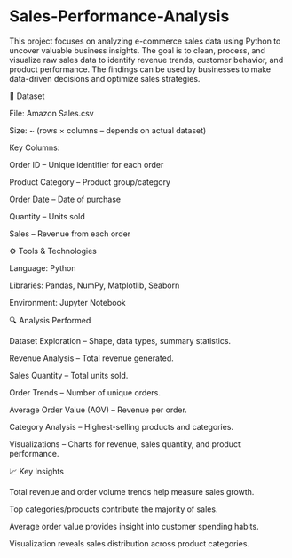 # Sales-Performance-Analysis
This project focuses on analyzing e-commerce sales data using Python to uncover valuable business insights. The goal is to clean, process, and visualize raw sales data to identify revenue trends, customer behavior, and product performance. The findings can be used by businesses to make data-driven decisions and optimize sales strategies.


📂 Dataset

File: Amazon Sales.csv

Size: ~ (rows × columns – depends on actual dataset)

Key Columns:

Order ID – Unique identifier for each order

Product Category – Product group/category

Order Date – Date of purchase

Quantity – Units sold

Sales – Revenue from each order

⚙️ Tools & Technologies

Language: Python

Libraries: Pandas, NumPy, Matplotlib, Seaborn

Environment: Jupyter Notebook

🔍 Analysis Performed

Dataset Exploration – Shape, data types, summary statistics.

Revenue Analysis – Total revenue generated.

Sales Quantity – Total units sold.

Order Trends – Number of unique orders.

Average Order Value (AOV) – Revenue per order.

Category Analysis – Highest-selling products and categories.

Visualizations – Charts for revenue, sales quantity, and product performance.

📈 Key Insights

Total revenue and order volume trends help measure sales growth.

Top categories/products contribute the majority of sales.

Average order value provides insight into customer spending habits.

Visualization reveals sales distribution across product categories.
